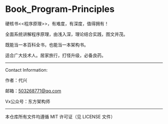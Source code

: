 # Book_Program-Principles
硬核书&lt;&lt;程序原理>>，有难度，有深度，值得拥有！

全面系统讲解程序原理，由浅入深，理论结合实践，图文并茂。

既能当一本百科全书，也能当一本架构书。

适合广大技术人。居家旅行，打怪升级，必备良药。

------------------------------

Contact Information:

作者：代兴

邮箱：503268771@qq.com

Vx公众号：东方架构师

------------------------------

本仓库所有文件均遵循 MIT 许可证（见 LICENSE 文件）
